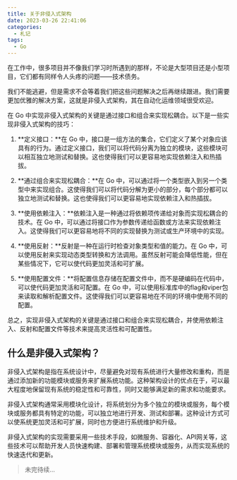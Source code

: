 ```yaml
---
title: 关于非侵入式架构
date: 2023-03-26 22:41:06
categories: 
  - 札记
tags:
  - Go
---
```


在工作中，很多项目并不像我们学习时所遇到的那样，不论是大型项目还是小型项目，它们都有同样令人头疼的问题——技术债务。

我们不能逃避，但是需求不会等着我们把这些问题解决之后再继续跟进。我们需要更加优雅的解决方案，这就是非侵入式架构，其在自动化运维领域很受欢迎。

在 Go 中实现非侵入式架构的关键是通过接口和组合来实现松耦合。以下是一些实现非侵入式架构的技巧：

<!-- more -->

1. **定义接口：**在 Go 中，接口是一组方法的集合，它们定义了某个对象应该具有的行为。通过定义接口，我们可以将代码分离为独立的模块，这些模块可以相互独立地测试和替换。这也使得我们可以更容易地实现依赖注入和热插拔。

2. **通过组合来实现松耦合：**在 Go 中，可以通过将一个类型嵌入到另一个类型中来实现组合。这使得我们可以将代码分解为更小的部分，每个部分都可以独立地测试和替换。这也使得我们可以更容易地实现依赖注入和热插拔。

3. **使用依赖注入：**依赖注入是一种通过将依赖项传递给对象而实现松耦合的技术。在 Go 中，可以通过将接口作为参数传递给函数或方法来实现依赖注入。这使得我们可以更容易地将不同的实现替换为测试或生产环境中的实现。

4. **使用反射：**反射是一种在运行时检查对象类型和值的能力。在 Go 中，可以使用反射来实现动态类型转换和方法调用。虽然反射可能会降低性能，但在某些情况下，它可以使代码更加灵活和可扩展。

5. **使用配置文件：**将配置信息存储在配置文件中，而不是硬编码在代码中，可以使代码更加灵活和可配置。在 Go 中，可以使用标准库中的flag和viper包来读取和解析配置文件。这使得我们可以更容易地在不同的环境中使用不同的配置。

总之，实现非侵入式架构的关键是通过接口和组合来实现松耦合，并使用依赖注入、反射和配置文件等技术来提高灵活性和可配置性。

## 什么是非侵入式架构？

非侵入式架构是指在系统设计中，尽量避免对现有系统进行大量修改和重构，而是通过添加新的功能模块或服务来扩展系统功能。这种架构设计的优点在于，可以最大程度地保留现有系统的稳定性和可靠性，同时又能够满足新的需求和功能要求。

非侵入式架构通常采用模块化设计，将系统划分为多个独立的模块或服务，每个模块或服务都具有特定的功能，可以独立地进行开发、测试和部署。这种设计方式可以使系统更加灵活和可扩展，同时也方便进行系统维护和升级。

非侵入式架构的实现需要采用一些技术手段，如微服务、容器化、API网关等，这些技术可以帮助开发人员快速构建、部署和管理系统模块或服务，从而实现系统的快速迭代和更新。

> 未完待续...